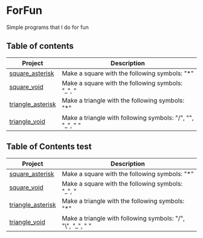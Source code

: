 # ForFun
Simple programs that I do for fun

## Table of contents
|	Project																								|	Description																					|	
|-------------------------------------------------------------------------------------------------------|-----------------------------------------------------------------------------------------------|	
|[square_asterisk](https://github.com/SrRecursive/ForFun/tree/main/geometry/square_asterisk)			|	Make a square with the following symbols: "*"												|
|[square_void](https://github.com/SrRecursive/ForFun/tree/main/geometry/square_void)					|	Make a square with the following symbols: "_", "|", " "										|
|[triangle_asterisk](https://github.com/SrRecursive/ForFun/tree/main/geometry/triangle_asterisk)		|	Make a triangle with the following symbols: "*"												|
|[triangle_void](https://github.com/SrRecursive/ForFun/tree/main/geometry/triangle_void)				|	Make a triangle with following symbols: "/", "\", "_", " "									|


## Table of Contents test

| Project | Description |
| --- | --- |
| [square_asterisk](https://github.com/SrRecursive/ForFun/tree/main/geometry/square_asterisk) | Make a square with the following symbols: "*" |
| [square_void](https://github.com/SrRecursive/ForFun/tree/main/geometry/square_void) | Make a square with the following symbols: "\_", "|", " " |
| [triangle_asterisk](https://github.com/SrRecursive/ForFun/tree/main/geometry/triangle_asterisk) | Make a triangle with the following symbols: "*" |
| [triangle_void](https://github.com/SrRecursive/ForFun/tree/main/geometry/triangle_void) | Make a triangle with following symbols: "/", "\\", "\_", " " |

